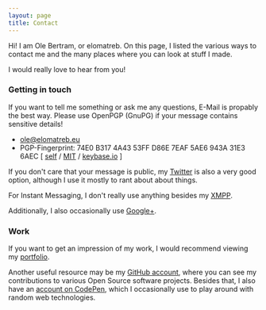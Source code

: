 ```yaml
---
layout: page
title: Contact
---
```


Hi! I am Ole Bertram, or elomatreb. On this page, I listed the various ways to contact me and the many places where you can look at stuff I made.

I would really love to hear from you!

### Getting in touch

If you want to tell me something or ask me any questions, E-Mail is propably the best way. Please use OpenPGP (GnuPG) if your message contains sensitive details!

<ul>
	<li class="email"><a href="mailto://ole@elomatreb.eu">ole@elomatreb.eu</a></li>
	<li class="pgp">PGP-Fingerprint: <span title="Fingerprint">74E0 B317 4A43 53FF D86E  7EAF 5AE6 943A 31E3 6AEC</span> [ <a href="/files/pgp/public_key.txt">self</a> / <a href="http://pgp.mit.edu:11371/pks/lookup?op=get&search=0x5AE6943A31E36AEC">MIT</a> / <a href="https://keybase.io/elomatreb">keybase.io</a> ]</li>
</ul>

If you don't care that your message is public, my [Twitter][twitter] is also a very good option, although I use it mostly to rant about about things.

For Instant Messaging, I don't really use anything besides my [XMPP][xmpp].

Additionally, I also occasionally use [Google+][google+].

### Work

If you want to get an impression of my work, I would recommend viewing my <a href="#/work/" class="disabled">portfolio</a>.

Another useful resource may be my [GitHub account][github], where you can see my contributions to various Open Source software projects. Besides that, I also have an [account on CodePen][codepen], which I occasionally use to play around with random web technologies.

[twitter]: 	https://twitter.com/elomatreb
[xmpp]:		xmpp://ole@elomatreb.eu
[google+]: 	https://plus.google.com/100572229660794186437
[github]: 	https://github.com/elomatreb
[codepen]: 	http://codepen.io/elomatreb
